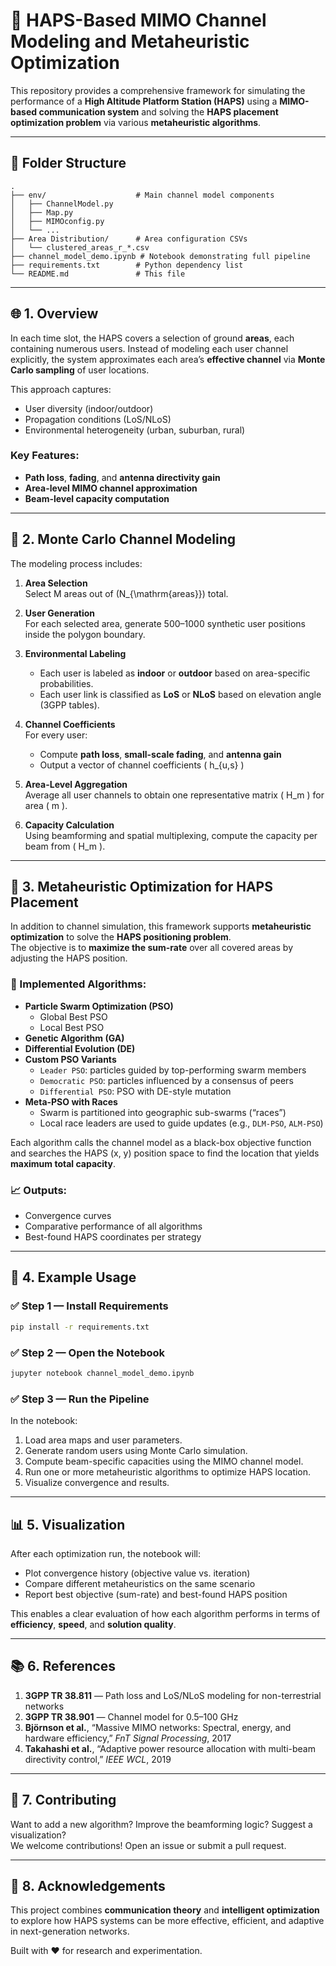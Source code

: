 # 🚀 HAPS-Based MIMO Channel Modeling and Metaheuristic Optimization

This repository provides a comprehensive framework for simulating the performance of a **High Altitude Platform Station (HAPS)** using a **MIMO-based communication system** and solving the **HAPS placement optimization problem** via various **metaheuristic algorithms**.

---

## 📁 Folder Structure

```
.
├── env/                    # Main channel model components
│   ├── ChannelModel.py
│   ├── Map.py
│   ├── MIMOconfig.py
│   └── ...
├── Area Distribution/      # Area configuration CSVs
│   └── clustered_areas_r_*.csv
├── channel_model_demo.ipynb # Notebook demonstrating full pipeline
├── requirements.txt        # Python dependency list
└── README.md               # This file
```

---

## 🌐 1. Overview

In each time slot, the HAPS covers a selection of ground **areas**, each containing numerous users. Instead of modeling each user channel explicitly, the system approximates each area’s **effective channel** via **Monte Carlo sampling** of user locations.

This approach captures:
- User diversity (indoor/outdoor)
- Propagation conditions (LoS/NLoS)
- Environmental heterogeneity (urban, suburban, rural)

### Key Features:
- **Path loss**, **fading**, and **antenna directivity gain**
- **Area-level MIMO channel approximation**
- **Beam-level capacity computation**

---

## 🎲 2. Monte Carlo Channel Modeling

The modeling process includes:

1. **Area Selection**  
   Select M areas out of \(N_{\mathrm{areas}}\) total.

2. **User Generation**  
   For each selected area, generate 500–1000 synthetic user positions inside the polygon boundary.

3. **Environmental Labeling**  
   - Each user is labeled as **indoor** or **outdoor** based on area-specific probabilities.  
   - Each user link is classified as **LoS** or **NLoS** based on elevation angle (3GPP tables).

4. **Channel Coefficients**  
   For every user:
   - Compute **path loss**, **small-scale fading**, and **antenna gain**
   - Output a vector of channel coefficients \( h_{u,s} \)

5. **Area-Level Aggregation**  
   Average all user channels to obtain one representative matrix \( H_m \) for area \( m \).

6. **Capacity Calculation**  
   Using beamforming and spatial multiplexing, compute the capacity per beam from \( H_m \).

---

## 🧠 3. Metaheuristic Optimization for HAPS Placement

In addition to channel simulation, this framework supports **metaheuristic optimization** to solve the **HAPS positioning problem**.  
The objective is to **maximize the sum-rate** over all covered areas by adjusting the HAPS position.

### 🚀 Implemented Algorithms:

- **Particle Swarm Optimization (PSO)**
  - Global Best PSO
  - Local Best PSO
- **Genetic Algorithm (GA)**
- **Differential Evolution (DE)**
- **Custom PSO Variants**
  - `Leader PSO`: particles guided by top-performing swarm members
  - `Democratic PSO`: particles influenced by a consensus of peers
  - `Differential PSO`: PSO with DE-style mutation
- **Meta-PSO with Races**
  - Swarm is partitioned into geographic sub-swarms (“races”)
  - Local race leaders are used to guide updates (e.g., `DLM-PSO`, `ALM-PSO`)

Each algorithm calls the channel model as a black-box objective function and searches the HAPS (x, y) position space to find the location that yields **maximum total capacity**.

### 📈 Outputs:

- Convergence curves
- Comparative performance of all algorithms
- Best-found HAPS coordinates per strategy

---

## 🧪 4. Example Usage

### ✅ Step 1 — Install Requirements

```bash
pip install -r requirements.txt
```

### ✅ Step 2 — Open the Notebook

```bash
jupyter notebook channel_model_demo.ipynb
```

### ✅ Step 3 — Run the Pipeline

In the notebook:

1. Load area maps and user parameters.
2. Generate random users using Monte Carlo simulation.
3. Compute beam-specific capacities using the MIMO channel model.
4. Run one or more metaheuristic algorithms to optimize HAPS location.
5. Visualize convergence and results.

---

## 📊 5. Visualization

After each optimization run, the notebook will:

- Plot convergence history (objective value vs. iteration)
- Compare different metaheuristics on the same scenario
- Report best objective (sum-rate) and best-found HAPS position

This enables a clear evaluation of how each algorithm performs in terms of **efficiency**, **speed**, and **solution quality**.

---

## 📚 6. References

1. **3GPP TR 38.811** — Path loss and LoS/NLoS modeling for non-terrestrial networks  
2. **3GPP TR 38.901** — Channel model for 0.5–100 GHz  
3. **Björnson et al.**, “Massive MIMO networks: Spectral, energy, and hardware efficiency,” *FnT Signal Processing*, 2017  
4. **Takahashi et al.**, “Adaptive power resource allocation with multi-beam directivity control,” *IEEE WCL*, 2019

---

## 🤝 7. Contributing

Want to add a new algorithm? Improve the beamforming logic? Suggest a visualization?  
We welcome contributions! Open an issue or submit a pull request.

---

## 🎉 8. Acknowledgements

This project combines **communication theory** and **intelligent optimization** to explore how HAPS systems can be more effective, efficient, and adaptive in next-generation networks.

Built with ❤️ for research and experimentation.

